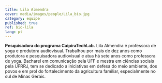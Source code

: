 ```yaml
---
title: Lila Almendra
cover: media/images/people/Lila_bio.jpg
category: equipe
published: true
ref: bio-lila
lang: pt
---
```

**Pesquisadora do programa CaipiraTechLab.**
Lila Almendra é professora de yoga e produtora audiovisual. Trabalhou por mais de dez anos como produtora e pesquisadora audiovisual e atua há sete anos como professora de yoga. Bacharel em comunicação pela UFF e mestra em ciências sociais pela UFRRJ, tem se dedicado a iniciativas em defesa do meio ambiente, dos povos e em prol do fortalecimento da agricultura familiar, especialmente no sul de Minas Gerais.
